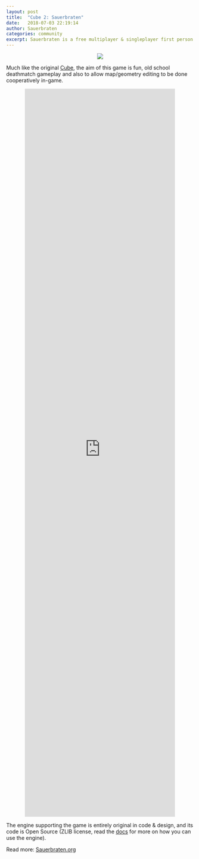 ```yaml
---
layout: post
title:  "Cube 2: Sauerbraten"
date:   2018-07-03 22:19:14
author: Sauerbraten
categories: community
excerpt: Sauerbraten is a free multiplayer & singleplayer first person shooter, the successor of the Cube FPS.
---
```


<center>
	<img src="http://sauerbraten.org/main_sauerbraten_wide.jpg">
</center>

Much like the original <a target="_blank" href="http://www.cubeengine.com/">Cube</a>, the aim of this game is fun, old school deathmatch gameplay and also to allow map/geometry editing to be done cooperatively in-game.

<center>
	<iframe class="contentvideo" width="80%" height="50%" src="https://www.youtube.com/embed/fX7o-1OH-WM" frameborder="0" allow="autoplay; encrypted-media" allowfullscreen></iframe>
</center>

The engine supporting the game is entirely original in code & design, and its code is Open Source (ZLIB license, read the <a target="_blank" href="http://sauerbraten.org/README.html">docs</a> for more on how you can use the engine).

Read more: <a target="_blank" href="http://sauerbraten.org">Sauerbraten.org</a>


